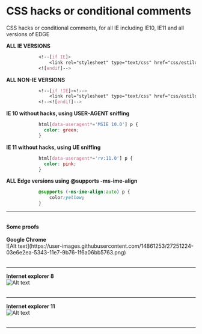 # CSS hacks or conditional comments
CSS hacks or conditional comments, for all IE including IE10, IE11 and all versions of EDGE

<strong>ALL IE VERSIONS</strong>
```css
			<!--[if IE]>
				<link rel="stylesheet" type="text/css" href="css/estilos2.css" />
			<![endif]-->
```
<strong>ALL NON-IE VERSIONS</strong>
```css
			<!--[if !IE]><!-->
				<link rel="stylesheet" type="text/css" href="css/estilos1.css" />
			<!--<![endif]-->
```		
<strong>IE 10 without hacks, using USER-AGENT sniffing</strong>
```css
			html[data-useragent*='MSIE 10.0'] p {
			  color: green;
			}
```			
<strong>IE 11 without hacks, using UE sniffing</strong>
```css
			html[data-useragent*='rv:11.0'] p {
			  color: pink;
			}
```
<strong>ALL Edge versions using @supports -ms-ime-align </strong>
```css
			@supports (-ms-ime-align:auto) p {
				color:yellow; 
			}
```
<hr/>
				
<br/>
<strong>Some proofs</strong><br/><br/>
<strong>Google Chrome</strong><br/>
![Alt text](https://user-images.githubusercontent.com/14861253/27251224-03e6e2ea-5343-11e7-9b76-1f6a06bb5763.png)
<br/><br/><hr/>

<strong>Internet explorer 8 </strong><br/>![Alt text](https://user-images.githubusercontent.com/14861253/27251226-0b15f09c-5343-11e7-8c60-20329ab2beba.png)<br/><br/><hr/>

<strong>Internet explorer 11</strong><br/>![Alt text](https://user-images.githubusercontent.com/14861253/27251228-10b8acb0-5343-11e7-8ceb-a62d98fcc75d.png)<br/><br/><hr/>
